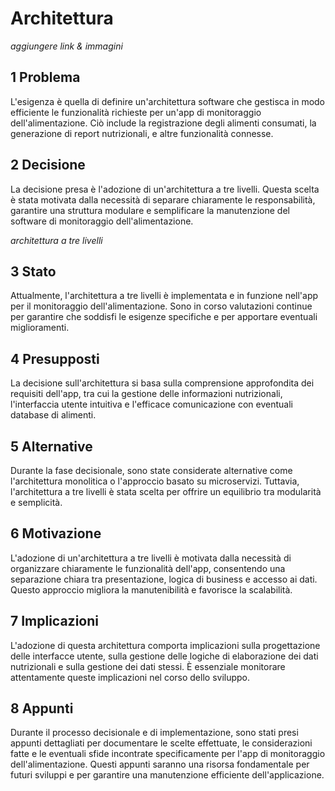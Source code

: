 # Architettura

*aggiungere link & immagini*

## 1 Problema
L'esigenza è quella di definire un'architettura software che gestisca in modo efficiente le funzionalità richieste per un'app di monitoraggio dell'alimentazione. Ciò include la registrazione degli alimenti consumati, la generazione di report nutrizionali, e altre funzionalità connesse.

## 2 Decisione
La decisione presa è l'adozione di un'architettura a tre livelli. Questa scelta è stata motivata dalla necessità di separare chiaramente le responsabilità, garantire una struttura modulare e semplificare la manutenzione del software di monitoraggio dell'alimentazione.

*architettura a tre livelli*

## 3 Stato
Attualmente, l'architettura a tre livelli è implementata e in funzione nell'app per il monitoraggio dell'alimentazione. Sono in corso valutazioni continue per garantire che soddisfi le esigenze specifiche e per apportare eventuali miglioramenti.

## 4 Presupposti
La decisione sull'architettura si basa sulla comprensione approfondita dei requisiti dell'app, tra cui la gestione delle informazioni nutrizionali, l'interfaccia utente intuitiva e l'efficace comunicazione con eventuali database di alimenti.

## 5 Alternative
Durante la fase decisionale, sono state considerate alternative come l'architettura monolitica o l'approccio basato su microservizi. Tuttavia, l'architettura a tre livelli è stata scelta per offrire un equilibrio tra modularità e semplicità.

## 6 Motivazione
L'adozione di un'architettura a tre livelli è motivata dalla necessità di organizzare chiaramente le funzionalità dell'app, consentendo una separazione chiara tra presentazione, logica di business e accesso ai dati. Questo approccio migliora la manutenibilità e favorisce la scalabilità.

## 7 Implicazioni
L'adozione di questa architettura comporta implicazioni sulla progettazione delle interfacce utente, sulla gestione delle logiche di elaborazione dei dati nutrizionali e sulla gestione dei dati stessi. È essenziale monitorare attentamente queste implicazioni nel corso dello sviluppo.

## 8 Appunti
Durante il processo decisionale e di implementazione, sono stati presi appunti dettagliati per documentare le scelte effettuate, le considerazioni fatte e le eventuali sfide incontrate specificamente per l'app di monitoraggio dell'alimentazione. Questi appunti saranno una risorsa fondamentale per futuri sviluppi e per garantire una manutenzione efficiente dell'applicazione.
